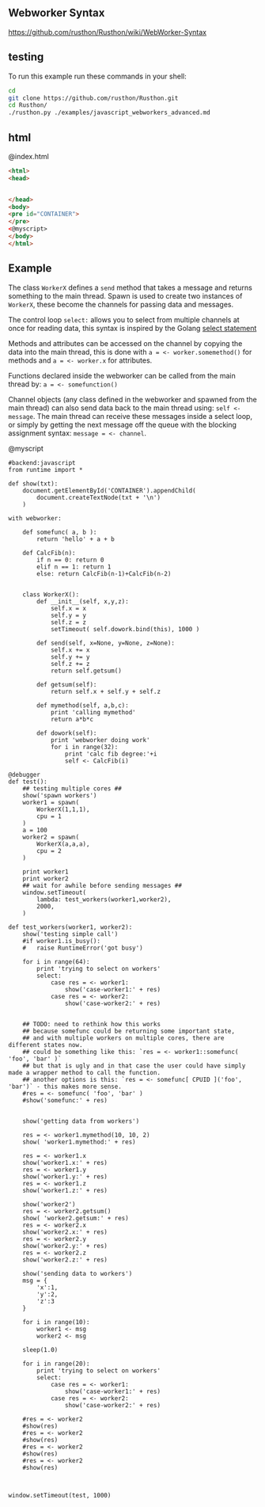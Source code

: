 Webworker Syntax
--------------------------

https://github.com/rusthon/Rusthon/wiki/WebWorker-Syntax

testing
-------

To run this example run these commands in your shell:

```bash
cd
git clone https://github.com/rusthon/Rusthon.git
cd Rusthon/
./rusthon.py ./examples/javascript_webworkers_advanced.md
```

html
----


@index.html
```html
<html>
<head>


</head>
<body>
<pre id="CONTAINER">
</pre>
<@myscript>
</body>
</html>
```

Example
--------------------------

The class `WorkerX` defines a `send` method that takes a message and returns something to the main thread.
Spawn is used to create two instances of `WorkerX`, these become the channels for passing data and messages.

The control loop `select:` allows you to select from multiple channels at once for reading data, 
this syntax is inspired by the Golang [select statement](http://golangtutorials.blogspot.com/2011/06/channels-in-go-range-and-select.html)

Methods and attributes can be accessed on the channel by copying the data into the main thread,
this is done with `a = <- worker.somemethod()` for methods and `a = <- worker.x` for attributes.

Functions declared inside the webworker can be called from the main thread by: `a = <- somefunction()`

Channel objects (any class defined in the webworker and spawned from the main thread) can also send data
back to the main thread using: `self <- message`.  The main thread can receive these messages inside a select loop,
or simply by getting the next message off the queue with the blocking assignment syntax: `message = <- channel`.

@myscript
```rusthon
#backend:javascript
from runtime import *

def show(txt):
	document.getElementById('CONTAINER').appendChild(
		document.createTextNode(txt + '\n')
	)

with webworker:

	def somefunc( a, b ):
		return 'hello' + a + b

	def CalcFib(n):
		if n == 0: return 0
		elif n == 1: return 1
		else: return CalcFib(n-1)+CalcFib(n-2)


	class WorkerX():
		def __init__(self, x,y,z):
			self.x = x
			self.y = y
			self.z = z
			setTimeout( self.dowork.bind(this), 1000 )

		def send(self, x=None, y=None, z=None):
			self.x += x
			self.y += y
			self.z += z
			return self.getsum()

		def getsum(self):
			return self.x + self.y + self.z

		def mymethod(self, a,b,c):
			print 'calling mymethod'
			return a*b*c

		def dowork(self):
			print 'webworker doing work'
			for i in range(32):
				print 'calc fib degree:'+i
				self <- CalcFib(i)

@debugger
def test():
	## testing multiple cores ##
	show('spawn workers')
	worker1 = spawn(
		WorkerX(1,1,1),
		cpu = 1
	)
	a = 100
	worker2 = spawn(
		WorkerX(a,a,a),
		cpu = 2
	)

	print worker1
	print worker2
	## wait for awhile before sending messages ##
	window.setTimeout(
		lambda: test_workers(worker1,worker2),
		2000,
	)

def test_workers(worker1, worker2):
	show('testing simple call')
	#if worker1.is_busy():
	#	raise RuntimeError('got busy')

	for i in range(64):
		print 'trying to select on workers'
		select:
			case res = <- worker1:
				show('case-worker1:' + res)
			case res = <- worker2:
				show('case-worker2:' + res)


	## TODO: need to rethink how this works
	## because somefunc could be returning some important state,
	## and with multiple workers on multiple cores, there are different states now.
	## could be something like this: `res = <- worker1::somefunc( 'foo', 'bar' )`
	## but that is ugly and in that case the user could have simply made a wrapper method to call the function.
	## another options is this: `res = <- somefunc[ CPUID ]('foo', 'bar')` - this makes more sense.
	#res = <- somefunc( 'foo', 'bar' )
	#show('somefunc:' + res)


	show('getting data from workers')

	res = <- worker1.mymethod(10, 10, 2)
	show( 'worker1.mymethod:' + res)

	res = <- worker1.x
	show('worker1.x:' + res)
	res = <- worker1.y
	show('worker1.y:' + res)
	res = <- worker1.z
	show('worker1.z:' + res)

	show('worker2')
	res = <- worker2.getsum()
	show( 'worker2.getsum:' + res)
	res = <- worker2.x
	show('worker2.x:' + res)
	res = <- worker2.y
	show('worker2.y:' + res)
	res = <- worker2.z
	show('worker2.z:' + res)

	show('sending data to workers')
	msg = {
		'x':1, 
		'y':2,
		'z':3
	}

	for i in range(10):
		worker1 <- msg
		worker2 <- msg

	sleep(1.0)

	for i in range(20):
		print 'trying to select on workers'
		select:
			case res = <- worker1:
				show('case-worker1:' + res)
			case res = <- worker2:
				show('case-worker2:' + res)

	#res = <- worker2
	#show(res)
	#res = <- worker2
	#show(res)
	#res = <- worker2
	#show(res)
	#res = <- worker2
	#show(res)



window.setTimeout(test, 1000)

```
